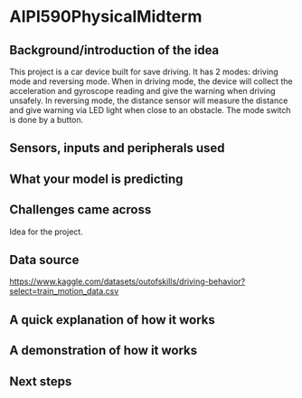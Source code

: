 # AIPI590PhysicalMidterm

## Background/introduction of the idea
This project is a car device built for save driving. It has 2 modes: driving mode and reversing mode. When in driving mode, the device will collect the acceleration and gyroscope reading and give the warning when driving unsafely. In reversing mode, the distance sensor will measure the distance and give warning via LED light when close to an obstacle. The mode switch is done by a button.

## Sensors, inputs and peripherals used


## What your model is predicting


## Challenges came across
Idea for the project.

## Data source
https://www.kaggle.com/datasets/outofskills/driving-behavior?select=train_motion_data.csv

## A quick explanation of how it works
## A demonstration of how it works
## Next steps